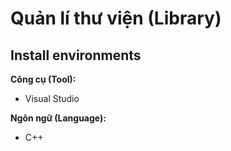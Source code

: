 # Quản lí thư viện (Library)
## Install environments
**Công cụ (Tool):**<br>
* Visual Studio

**Ngôn ngữ (Language):**<br>
* C++
